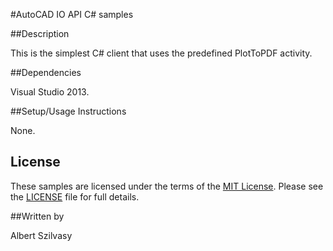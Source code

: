 #AutoCAD IO API C# samples

##Description

This is the simplest C# client that uses the predefined PlotToPDF activity.

##Dependencies

Visual Studio 2013.

##Setup/Usage Instructions

None.

## License

These samples are licensed under the terms of the [MIT License](http://opensource.org/licenses/MIT). Please see the [LICENSE](LICENSE) file for full details.

##Written by 

Albert Szilvasy
